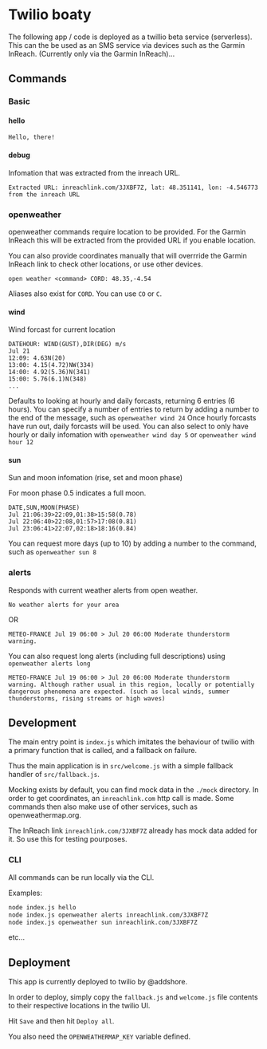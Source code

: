 # Twilio boaty

The following app / code is deployed as a twillio beta service (serverless).
This can the be used as an SMS service via devices such as the Garmin InReach. (Currently only via the Garmin InReach)...

## Commands

### Basic

#### hello

```
Hello, there!
```

#### debug

Infomation that was extracted from the inreach URL.

```
Extracted URL: inreachlink.com/3JXBF7Z, lat: 48.351141, lon: -4.546773 from the inreach URL
```

### openweather

openweather commands require location to be provided.
For the Garmin InReach this will be extracted from the provided URL if you enable location.

You can also provide coordinates manually that will overrride the Garmin InReach link to check other locations, or use other devices.

```
open weather <command> CORD: 48.35,-4.54
```

Aliases also exist for `CORD`. You can use `CO` or `C`.

#### wind

Wind forcast for current location

```
DATEHOUR: WIND(GUST),DIR(DEG) m/s
Jul 21
12:09: 4.63N(20)
13:00: 4.15(4.72)NW(334)
14:00: 4.92(5.36)N(341)
15:00: 5.76(6.1)N(348)
...
```

Defaults to looking at hourly and daily forcasts, returning 6 entries (6 hours).
You can specify a number of entries to return by adding a number to the end of the message, such as `openweather wind 24`
Once hourly forcasts have run out, daily forcasts will be used.
You can also select to only have hourly or daily infomation with `openweather wind day 5` or `openweather wind hour 12`

#### sun

Sun and moon infomation (rise, set and moon phase)

For moon phase 0.5 indicates a full moon.

```
DATE,SUN,MOON(PHASE)
Jul 21:06:39>22:09,01:38>15:58(0.78)
Jul 22:06:40>22:08,01:57>17:08(0.81)
Jul 23:06:41>22:07,02:18>18:16(0.84)
```

You can request more days (up to 10) by adding a number to the command, such as `openweather sun 8`

### alerts

Responds with current weather alerts from open weather.

```
No weather alerts for your area
```

OR

```
METEO-FRANCE Jul 19 06:00 > Jul 20 06:00 Moderate thunderstorm warning.
```

You can also request long alerts (including full descriptions) using `openweather alerts long`

```
METEO-FRANCE Jul 19 06:00 > Jul 20 06:00 Moderate thunderstorm warning. Although rather usual in this region, locally or potentially dangerous phenomena are expected. (such as local winds, summer thunderstorms, rising streams or high waves)
```

## Development

The main entry point is `index.js` which imitates the behaviour of twilio with a primary function that is called, and a fallback on failure.

Thus the main application is in `src/welcome.js` with a simple fallback handler of `src/fallback.js`.

Mocking exists by default, you can find mock data in the `./mock` directory.
In order to get coordinates, an `inreachlink.com` http call is made.
Some commands then also make use of other services, such as openweathermap.org.

The InReach link `inreachlink.com/3JXBF7Z` already has mock data added for it.
So use this for testing pourposes.

### CLI

All commands can be run locally via the CLI.

Examples:

```sh
node index.js hello
node index.js openweather alerts inreachlink.com/3JXBF7Z
node index.js openweather sun inreachlink.com/3JXBF7Z
```

etc...

## Deployment

This app is currently deployed to twilio by @addshore.

In order to deploy, simply copy the `fallback.js` and `welcome.js` file contents to their respective locations in the twilio UI.

Hit `Save` and then hit `Deploy all`.

You also need the `OPENWEATHERMAP_KEY` variable defined.